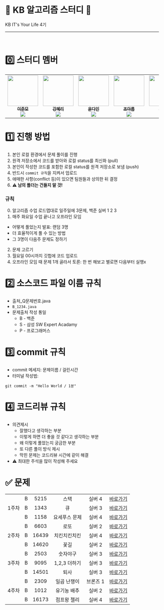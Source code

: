# 📖 KB 알고리즘 스터디 📖

KB IT's Your Life 4기

<hr/>
<br/>

# 0️⃣ 스터디 멤버

<table>
    <tr>
        <td align="center">
	    <a href="https://github.com/ezurno">
	    	<img src="https://avatars.githubusercontent.com/u/108059303?v=4?s=100" width="100px;" alt=""/>
	    	<br/>
	    	<sub>
	    	<b>이준모</b>
	    	<br/>
	    	<img src="https://us-central1-progress-markdown.cloudfunctions.net/progress/100"/>
	        </sub>
	    </a>
	    <br />
	</td>
        <td align="center">
	    <a href="https://github.com/merrykang">
	    	<img src="https://avatars.githubusercontent.com/u/121994108?v=4?s=100" width="100px;" alt=""/>
	    	<br/>
	    	<sub>
	    	<b>강혜리</b>
	    	<br/>
	    	<img src="https://us-central1-progress-markdown.cloudfunctions.net/progress/100"/>
	        </sub>
	    </a>
	    <br />
	</td>
        <td align="center">
	    <a href="https://github.com/yoondain">
	    	<img src="https://avatars.githubusercontent.com/u/76734572?v=4?s=100" width="100px;" alt=""/>
	    	<br/>
	    	<sub>
	    	<b>윤다인</b>
	    	<br/>
	    	<img src="https://us-central1-progress-markdown.cloudfunctions.net/progress/100"/>
	        </sub>
	    </a>
	    <br />
	</td>
	<td align="center">
	    <a href="https://github.com/joareum">
	    	<img src="https://avatars.githubusercontent.com/u/43288938?v=4?s=100" width="100px;" alt=""/>
	    	<br/>
	    	<sub>
	    	<b>조아름</b>
	    	<br/>
	    	<img src="https://us-central1-progress-markdown.cloudfunctions.net/progress/100"/>
	        </sub>
	    </a>
	    <br />
	</td>
	<td align="center">
	    <a href="https://github.com/GabeenKim">
	    	<img src="https://avatars.githubusercontent.com/u/77683472?v=4?s=100" width="100px;" alt=""/>
	    	<br/>
	    	<sub>
	    	<b>김가빈</b>
	    	<br/>
	    	<img src="https://us-central1-progress-markdown.cloudfunctions.net/progress/100"/>
	        </sub>
	    </a>
	    <br />
	</td>
    </tr>
</table>

# 1️⃣ 진행 방법

1. 본인 로컬 환경에서 문제 풀이를 진행
2. 원격 저장소에서 코드를 받아와 로컬 status를 최신화 (pull)
3. 본인이 작성한 코드를 포함한 로컬 status를 원격 저장소로 보냄 (push)
4. 반드시 `commit 규칙`을 지켜서 업로드
5. 애매한 사항(conflict 등)이 있으면 팀원들과 상의한 뒤 결정
6. **⚠️ 남의 폴더는 건들지 말 것!**

### 규칙

0. 알고리즘 수업 로드맵대로 일주일에 3문제, 백준 실버 1 2 3
1. 매주 화요일 수업 끝나고 오프라인 모임

- 어떻게 풀었는지 발표: 랜덤 3명
- 더 효율적이게 풀 수 있는 방법
- 그 3명이 다음주 문제도 정하기

2. 문제 고르기
3. 월요일 00시까지 깃헙에 코드 업로드
4. 오프라인 모임 때 문제 1개 골라서 토론: 한 번 해보고 별로면 다음부터 실행x

# 2️⃣ 소스코드 파일 이름 규칙

- 출처\_Q문제번호.java
- `B_1234.java`
- 문제출처 작성 통일
  - B - 백준
  - S - 삼성 SW Expert Acadamy
  - P - 프로그래머스

# 3️⃣ commit 규칙

- commit 메세지: 문제이름 / 걸린시간
- 터미널 작성법:

```
git commit -m "Hello World / 1분"
```

# 4️⃣ 코드리뷰 규칙

- 의견제시
  - 잘했다고 생각하는 부분
  - 이렇게 하면 더 좋을 것 같다고 생각하는 부분
  - 왜 이렇게 풀었는지 궁금한 부분
  - 또 다른 풀이 방식 제시
  - 막힌 문제는 코드리뷰 시간에 같이 해결
- ⚠️ 최대한 주석을 많이 작성해 주세요

# ✅ 문제

<table>
    <!-- 23.07.25 문제 -->
    <tr style="text-align: center">
        <td rowspan="3">1주차</td>
        <td>B</td><td>5215</td><td>스택</td><td>실버 4</td>
        <td><a href="https://www.acmicpc.net/problem/10828">바로가기</a></td>
    </tr>
    <tr style="text-align: center">
        <td>B</td><td>1343</td><td>큐</td><td>실버 3</td>
        <td><a href="https://www.acmicpc.net/problem/1966">바로가기</a></td>
	</tr>
	    <tr style="text-align: center">
        <td>B</td><td>1158</td><td>요세푸스 문제</td><td>실버 4</td>
        <td><a href="https://www.acmicpc.net/problem/1158">바로가기</a></td>
    </tr>
	 <!-- 23.08.01 문제 -->	
    <tr style="text-align: center">
	<td rowspan="3">2주차</td>
        <td>B</td><td>6603</td><td>로또</td><td>실버 2</td>
        <td><a href="https://www.acmicpc.net/problem/6603">바로가기</a></td>
    </tr>
    <tr style="text-align: center">
        <td>B</td><td>16439</td><td>치킨치킨치킨</td><td>실버 4</td>
        <td><a href="https://www.acmicpc.net/problem/16439">바로가기</a></td>
    </tr>
    <tr style="text-align: center">
        <td>B</td><td>14620</td><td>꽃길</td><td>실버 2</td>
        <td><a href="https://www.acmicpc.net/problem/14620">바로가기</a></td>
    </tr>
	<tr style="text-align: center">
    <td rowspan="3">3주차</td>
        <td>B</td><td>2503</td><td>숫자야구</td><td>실버 3</td>
        <td><a href="https://www.acmicpc.net/problem/2503">바로가기</a></td>
    </tr>
    <tr style="text-align: center">
        <td>B</td><td>9095</td><td>1,2,3 더하기</td><td>실버 3</td>
        <td><a href="https://www.acmicpc.net/problem/9095">바로가기</a></td>
    </tr>
    <tr style="text-align: center">
        <td>B</td><td>14501</td><td>퇴사</td><td>실버 3</td>
        <td><a href="https://www.acmicpc.net/problem/14501">바로가기</a></td>
    </tr>
	<tr style="text-align: center">
    <td rowspan="3">4주차</td>
        <td>B</td><td>2309</td><td>일곱 난쟁이</td><td>브론즈 1</td>
        <td><a href="https://www.acmicpc.net/problem/2309">바로가기</a></td>
    </tr>
    <tr style="text-align: center">
        <td>B</td><td>1012</td><td>유기농 배추</td><td>실버 2</td>
        <td><a href="https://www.acmicpc.net/problem/1012">바로가기</a></td>
    </tr>
    <tr style="text-align: center">
        <td>B</td><td>16173</td><td>점프왕 젤리</td><td>실버 4</td>
        <td><a href="https://www.acmicpc.net/problem/16173">바로가기</a></td>
    </tr>

</table>
